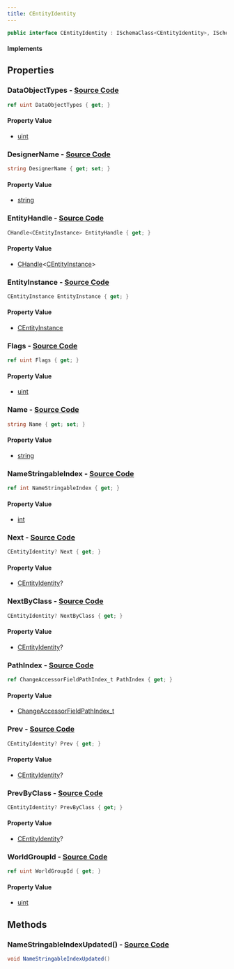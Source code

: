 ```yaml
---
title: CEntityIdentity
---
```


```csharp
public interface CEntityIdentity : ISchemaClass<CEntityIdentity>, ISchemaField, ISchemaClass, INativeHandle
```

#### Implements

## Properties

### **DataObjectTypes** - [Source Code](https://github.com/swiftly-solution/swiftlys2/blob/main/managed/src/SwiftlyS2.Generated/Schemas/Interfaces/CEntityIdentity.cs#L26)

```csharp
ref uint DataObjectTypes { get; }
```

#### Property Value

- [uint](https://learn.microsoft.com/dotnet/api/system.uint32)

### **DesignerName** - [Source Code](https://github.com/swiftly-solution/swiftlys2/blob/main/managed/src/SwiftlyS2.Generated/Schemas/Interfaces/CEntityIdentity.cs#L20)

```csharp
string DesignerName { get; set; }
```

#### Property Value

- [string](https://learn.microsoft.com/dotnet/api/system.string)

### **EntityHandle** - [Source Code](https://github.com/swiftly-solution/swiftlys2/blob/main/managed/src/SwiftlyS2.Core/Modules/Schemas/Extensions/CEntityIdentity.cs#L8)

```csharp
CHandle<CEntityInstance> EntityHandle { get; }
```

#### Property Value

- [CHandle](/docs/api/shared/natives/chandle-1)<[CEntityInstance](/docs/api/shared/schemadefinitions/centityinstance)>

### **EntityInstance** - [Source Code](https://github.com/swiftly-solution/swiftlys2/blob/main/managed/src/SwiftlyS2.Core/Modules/Schemas/Extensions/CEntityIdentity.cs#L6)

```csharp
CEntityInstance EntityInstance { get; }
```

#### Property Value

- [CEntityInstance](/docs/api/shared/schemadefinitions/centityinstance)

### **Flags** - [Source Code](https://github.com/swiftly-solution/swiftlys2/blob/main/managed/src/SwiftlyS2.Generated/Schemas/Interfaces/CEntityIdentity.cs#L22)

```csharp
ref uint Flags { get; }
```

#### Property Value

- [uint](https://learn.microsoft.com/dotnet/api/system.uint32)

### **Name** - [Source Code](https://github.com/swiftly-solution/swiftlys2/blob/main/managed/src/SwiftlyS2.Generated/Schemas/Interfaces/CEntityIdentity.cs#L18)

```csharp
string Name { get; set; }
```

#### Property Value

- [string](https://learn.microsoft.com/dotnet/api/system.string)

### **NameStringableIndex** - [Source Code](https://github.com/swiftly-solution/swiftlys2/blob/main/managed/src/SwiftlyS2.Generated/Schemas/Interfaces/CEntityIdentity.cs#L16)

```csharp
ref int NameStringableIndex { get; }
```

#### Property Value

- [int](https://learn.microsoft.com/dotnet/api/system.int32)

### **Next** - [Source Code](https://github.com/swiftly-solution/swiftlys2/blob/main/managed/src/SwiftlyS2.Generated/Schemas/Interfaces/CEntityIdentity.cs#L32)

```csharp
CEntityIdentity? Next { get; }
```

#### Property Value

- [CEntityIdentity](/docs/api/shared/schemadefinitions/centityidentity)?

### **NextByClass** - [Source Code](https://github.com/swiftly-solution/swiftlys2/blob/main/managed/src/SwiftlyS2.Generated/Schemas/Interfaces/CEntityIdentity.cs#L36)

```csharp
CEntityIdentity? NextByClass { get; }
```

#### Property Value

- [CEntityIdentity](/docs/api/shared/schemadefinitions/centityidentity)?

### **PathIndex** - [Source Code](https://github.com/swiftly-solution/swiftlys2/blob/main/managed/src/SwiftlyS2.Generated/Schemas/Interfaces/CEntityIdentity.cs#L28)

```csharp
ref ChangeAccessorFieldPathIndex_t PathIndex { get; }
```

#### Property Value

- [ChangeAccessorFieldPathIndex_t](/docs/api/shared/natives/changeaccessorfieldpathindex_t)

### **Prev** - [Source Code](https://github.com/swiftly-solution/swiftlys2/blob/main/managed/src/SwiftlyS2.Generated/Schemas/Interfaces/CEntityIdentity.cs#L30)

```csharp
CEntityIdentity? Prev { get; }
```

#### Property Value

- [CEntityIdentity](/docs/api/shared/schemadefinitions/centityidentity)?

### **PrevByClass** - [Source Code](https://github.com/swiftly-solution/swiftlys2/blob/main/managed/src/SwiftlyS2.Generated/Schemas/Interfaces/CEntityIdentity.cs#L34)

```csharp
CEntityIdentity? PrevByClass { get; }
```

#### Property Value

- [CEntityIdentity](/docs/api/shared/schemadefinitions/centityidentity)?

### **WorldGroupId** - [Source Code](https://github.com/swiftly-solution/swiftlys2/blob/main/managed/src/SwiftlyS2.Generated/Schemas/Interfaces/CEntityIdentity.cs#L24)

```csharp
ref uint WorldGroupId { get; }
```

#### Property Value

- [uint](https://learn.microsoft.com/dotnet/api/system.uint32)

## Methods

### **NameStringableIndexUpdated()** - [Source Code](https://github.com/swiftly-solution/swiftlys2/blob/main/managed/src/SwiftlyS2.Generated/Schemas/Interfaces/CEntityIdentity.cs#L38)

```csharp
void NameStringableIndexUpdated()
```

